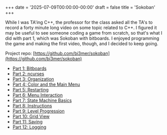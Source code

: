 +++
date = '2025-07-09T00:00:00-00:00'
draft = false
title = 'Sokoban'
+++

While I was TA'ing C++, the professor for the class asked all the TA's to record a forty minute long video on some topic related to C++. I figured it may be useful to see someone coding a game from scratch, so that's what I did with part 1, which was Sokoban with bitboards. I enjoyed programming the game and making the first video, though, and I decided to keep going.

Project repo: [https://github.com/bi3mer/sokoban](https://github.com/bi3mer/sokoban)

- [Part 1: Bitboards](https://youtu.be/1qzPr5OpPOE?si=1ijM4O0X8vE1O1u7)
- [Part 2: ncurses](https://youtu.be/PHkmcQtTuxU?si=LB8c5zvodZrtva98)
- [Part 3: Organization](https://www.youtube.com/watch?v=ZO7vgxL8Zqo)
- [Part 4: Color and the Main Menu](https://www.youtube.com/watch?v=42ZuLIajps8)
- [Part 5: Restarting](https://www.youtube.com/watch?v=WjEhLT4OZLk)
- [Part 6: Menu Interaction](https://www.youtube.com/watch?v=CMHkWGfSPqg)
- [Part 7: State Machine Basics](https://www.youtube.com/watch?v=GkINdTax_Eg)
- [Part 8: Instructions](https://www.youtube.com/watch?v=pl2_XjE7QFA)
- [Part 9: Level Progression](https://www.youtube.com/watch?v=kqlvHfFpcj4)
- [Part 10: Grid View](https://www.youtube.com/watch?v=-jr-BNMy5K8)
- [Part 11: Saving](https://www.youtube.com/watch?v=dbooT1yTtI0)
- [Part 12: Logging](https://www.youtube.com/watch?v=UwbaxYBC5OI)